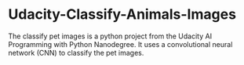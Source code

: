 # Udacity-Classify-Animals-Images
The classify pet images is a python project from the Udacity AI Programming with Python Nanodegree. It uses a convolutional neural network (CNN) to classify the pet images.
